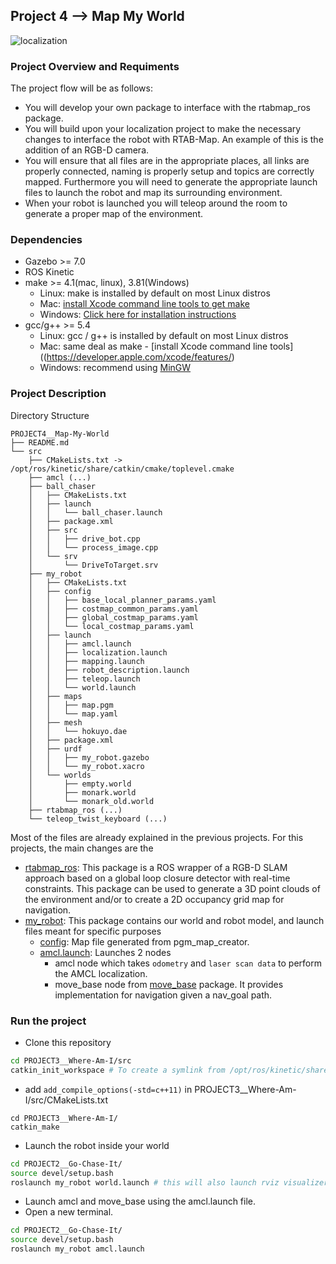 <h2>Project 4 --> Map My World</h2>

![localization](localization.gif)

<h3>Project Overview and Requiments</h3>
The project flow will be as follows:

 * You will develop your own package to interface with the rtabmap_ros package.
 * You will build upon your localization project to make the necessary changes to interface the robot with RTAB-Map. An example of this is the addition of an RGB-D camera.
 * You will ensure that all files are in the appropriate places, all links are properly connected, naming is properly setup and topics are correctly mapped. Furthermore you will need to generate the appropriate launch files to launch the robot and map its surrounding environment.
 * When your robot is launched you will teleop around the room to generate a proper map of the environment.

### Dependencies
* Gazebo >= 7.0  
* ROS Kinetic  
* make >= 4.1(mac, linux), 3.81(Windows)
  * Linux: make is installed by default on most Linux distros
  * Mac: [install Xcode command line tools to get make](https://developer.apple.com/xcode/features/)
  * Windows: [Click here for installation instructions](http://gnuwin32.sourceforge.net/packages/make.htm)
* gcc/g++ >= 5.4
  * Linux: gcc / g++ is installed by default on most Linux distros
  * Mac: same deal as make - [install Xcode command line tools]((https://developer.apple.com/xcode/features/)
  * Windows: recommend using [MinGW](http://www.mingw.org/)

### Project Description  
Directory Structure  
```
PROJECT4__Map-My-World
├── README.md
└── src
    ├── CMakeLists.txt -> /opt/ros/kinetic/share/catkin/cmake/toplevel.cmake
    ├── amcl (...)
    ├── ball_chaser
    │   ├── CMakeLists.txt
    │   ├── launch
    │   │   └── ball_chaser.launch
    │   ├── package.xml
    │   ├── src
    │   │   ├── drive_bot.cpp
    │   │   └── process_image.cpp
    │   └── srv
    │       └── DriveToTarget.srv
    ├── my_robot
    │   ├── CMakeLists.txt
    │   ├── config
    │   │   ├── base_local_planner_params.yaml
    │   │   ├── costmap_common_params.yaml
    │   │   ├── global_costmap_params.yaml
    │   │   └── local_costmap_params.yaml
    │   ├── launch
    │   │   ├── amcl.launch
    │   │   ├── localization.launch
    │   │   ├── mapping.launch
    │   │   ├── robot_description.launch
    │   │   ├── teleop.launch
    │   │   └── world.launch
    │   ├── maps
    │   │   ├── map.pgm
    │   │   └── map.yaml
    │   ├── mesh
    │   │   └── hokuyo.dae
    │   ├── package.xml
    │   ├── urdf
    │   │   ├── my_robot.gazebo
    │   │   └── my_robot.xacro
    │   └── worlds
    │       ├── empty.world
    │       ├── monark.world
    │       └── monark_old.world
    ├── rtabmap_ros (...)
    └── teleop_twist_keyboard (...)

```
Most of the files are already explained in the previous projects. For this projects, the main changes are the 
 - [rtabmap_ros](https://github.com/introlab/rtabmap_ros): This package is a ROS wrapper of a RGB-D SLAM approach based on a global loop closure detector with real-time constraints. This package can be used to generate a 3D point clouds of the environment and/or to create a 2D occupancy grid map for navigation. 
 - [my_robot](/src/my_robot): This package contains our world and robot model, and launch files meant for specific purposes
   - [config](/src/my_robot/config/): Map file generated from pgm_map_creator.
   - [amcl.launch](/src/my_robot/launch/amcl.launch): Launches 2 nodes
     - amcl node which takes `odometry` and `laser scan data` to perform the AMCL localization.
     - move_base node from [move_base](http://wiki.ros.org/move_base) package. It provides implementation for navigation given a nav_goal path.

### Run the project  
* Clone this repository  
```bash
cd PROJECT3__Where-Am-I/src
catkin_init_workspace # To create a symlink from /opt/ros/kinetic/share/catkin/cmake/toplevel.cmake
```

* add `add_compile_options(-std=c++11)` in PROJECT3__Where-Am-I/src/CMakeLists.txt
```
cd PROJECT3__Where-Am-I/
catkin_make
```

* Launch the robot inside your world 
```bash
cd PROJECT2__Go-Chase-It/
source devel/setup.bash
roslaunch my_robot world.launch # this will also launch rviz visualizer
```

* Launch amcl and move_base using the amcl.launch file.
* Open a new terminal.
```bash
cd PROJECT2__Go-Chase-It/
source devel/setup.bash
roslaunch my_robot amcl.launch
```